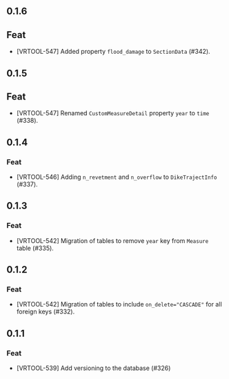## 0.1.6

## Feat

- [VRTOOL-547] Added property `flood_damage` to `SectionData` (#342).


## 0.1.5

## Feat

- [VRTOOL-547] Renamed `CustomMeasureDetail` property `year` to `time` (#338).

## 0.1.4

### Feat

- [VRTOOL-546] Adding `n_revetment` and `n_overflow` to `DikeTrajectInfo` (#337).


## 0.1.3

### Feat

- [VRTOOL-542] Migration of tables to remove `year` key from `Measure` table (#335).



## 0.1.2

### Feat

- [VRTOOL-542] Migration of tables to include `on_delete="CASCADE"` for all foreign keys (#332).


## 0.1.1

### Feat

- [VRTOOL-539] Add versioning to the database (#326)